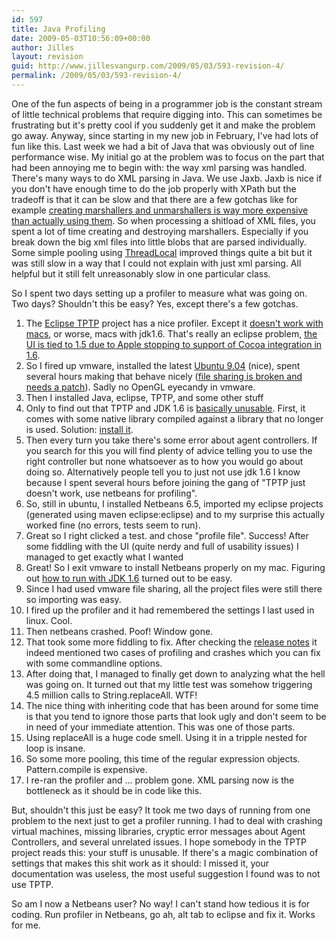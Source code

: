 ```yaml
---
id: 597
title: Java Profiling
date: 2009-05-03T10:56:09+00:00
author: Jilles
layout: revision
guid: http://www.jillesvangurp.com/2009/05/03/593-revision-4/
permalink: /2009/05/03/593-revision-4/
---
```

One of the fun aspects of being in a programmer job is the constant stream of little technical problems that require digging into. This can sometimes be frustrating but it's pretty cool if you suddenly get it and make the problem go away. Anyway, since starting in my new job in February, I've had lots of fun like this. Last week we had a bit of Java that was obviously out of line performance wise. My initial go at the problem was to focus on the part that had been annoying me to begin with: the way xml parsing was handled. There's many ways to do XML parsing in Java. We use Jaxb. Jaxb is nice if you don't have enough time to do the job properly with XPath but the tradeoff is that it can be slow and that there are a few gotchas like for example <a href="https://wsit.dev.java.net/servlets/ReadMsg?list=dev&msgNo=66">creating marshallers and unmarshallers is way more expensive than actually using them</a>. So when processing a shitload of XML files, you spent a lot of time creating and destroying marshallers. Especially if you break down the big xml files into little blobs that are parsed individually. Some simple pooling using <a href="http://java.sun.com/javase/6/docs/api/java/lang/ThreadLocal.html">ThreadLocal</a> improved things quite a bit but it was still slow in a way that I could not explain with just xml parsing.  All helpful but it still felt unreasonably slow in one particular class.

So I spent two days setting up a profiler to measure what was going on. Two days? Shouldn't this be easy? Yes, except there's a few gotchas.
<ol>
	<li>The <a href="http://www.eclipse.org/tptp/">Eclipse TPTP</a> project has a nice profiler. Except it <a href="http://dev.eclipse.org/newslists/news.eclipse.tptp/msg07162.html">doesn't work with macs</a>, or worse, macs with jdk1.6. That's really an eclipse problem, <a href="http://blog.kischuk.com/2008/05/08/running-eclipse-on-macbooks-with-java-6/">the UI is tied to 1.5 due to Apple stopping to support of Cocoa integration in 1.6</a>. </li>
	<li>So I fired up vmware, installed the latest <a href="http://arstechnica.com/open-source/news/2009/04/ubuntu-904-release-candidate-arrives.ars">Ubuntu 9.04</a> (nice), spent several hours making that behave nicely (<a href="http://laptopbisnis.blogspot.com/2009/04/ubuntu-904-beta-in-vmware-fusion.html">file sharing is broken and needs a patch</a>). Sadly no OpenGL eyecandy in vmware.</li>
	<li>Then I installed Java, eclipse, TPTP, and some other stuff</li>
	<li>Only to find out that TPTP and JDK 1.6 is <a href="http://www.nabble.com/Utterly-fail-to-set-up-a-TPTP-URL-Test-td21357057.html">basically unusable</a>. First, it comes with some native library compiled against a library that no longer is used. Solution: <a href="http://jordilin.wordpress.com/2009/01/01/eclipse-ganymede-tptp-and-ubuntu-810-intrepid-ibex/">install it</a>.</li>
	<li>Then every turn you take there's some error about agent controllers. If you search for this you will find plenty of advice telling you to use the right controller but none whatsoever as to how you would go about doing so. Alternatively people tell you to just not use jdk 1.6 I know because I spent several hours before joining the gang of "TPTP just doesn't work, use netbeans for profiling".</li>
	<li>So, still in ubuntu, I installed Netbeans 6.5, imported my eclipse projects (generated using maven eclipse:eclipse) and to my surprise this actually worked fine (no errors, tests seem to run).</li>
	<li>Great so I right clicked a test. and chose "profile file". Success! After some fiddling with the UI (quite nerdy and full of usability issues) I managed to get exactly what I wanted</li>
	<li>Great! So I exit vmware to install Netbeans properly on my mac. Figuring out <a href="http://devblog.point2.com/2009/02/17/defaulting-to-jdk-16-in-netbeans-65-on-osx/">how to run with JDK 1.6</a> turned out to be easy.</li>
	<li>Since I had used vmware file sharing, all the project files were still there so importing was easy.</li>
	<li>I fired up the profiler and it had remembered the settings I last used in linux. Cool.</li>
	<li>Then netbeans crashed. Poof! Window gone.</li>
	<li>That took some more fiddling to fix. After checking the <a href="http://www.netbeans.org/community/releases/65/relnotes.html#known_issues-core">release notes</a> it indeed mentioned two cases of profiling and crashes which you can fix with some commandline options.</li>
	<li>After doing that, I managed to finally get down to analyzing what the hell was going on. It turned out that my little test was somehow triggering 4.5 million calls to String.replaceAll. WTF!</li>
	<li>The nice thing with inheriting code that has been around for some time is that you tend to ignore those parts that look ugly and don't seem to be in need of your immediate attention. This was one of those parts.</li>
	<li>Using replaceAll is a huge code smell. Using it in a tripple nested for loop is insane.</li>
	<li>So some more pooling, this time of the regular expression objects. Pattern.compile is expensive.</li>
	<li>I re-ran the profiler and ... problem gone. XML parsing now is the bottleneck as it should be in code like this.</li>
</ol>

But, shouldn't this just be easy? It took me two days of running from one problem to the next just to get a profiler running. I had to deal with crashing virtual machines, missing libraries, cryptic error messages about Agent Controllers, and several unrelated issues. I hope somebody in the TPTP project reads this: your stuff is unusable. If there's a magic combination of settings that makes this shit work as it should: I missed it, your documentation was useless, the most useful suggestion I found was to not use TPTP. 

So am I now a Netbeans user? No way! I can't stand how tedious it is for coding. Run profiler in Netbeans, go ah, alt tab to eclipse and fix it. Works for me.



